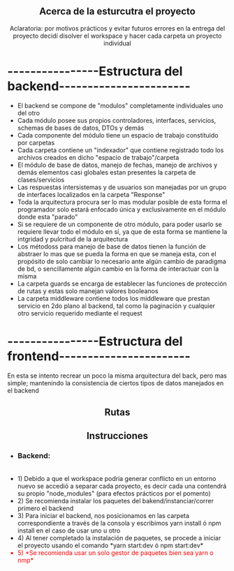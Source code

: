 <h2 align="center">Acerca de la esturcutra el proyecto </h2>
<p align="center">Aclaratoria: por motivos prácticos y evitar futuros errores en la entrega del proyecto 
decidí disolver el workspace y hacer cada carpeta un proyecto individual</p>

# ----------------Estructura del backend-----------------------
<ul>
    <li> El backend se compone de "modulos" completamente individuales uno del otro</li>
    <li> Cada módulo posee sus propios controladores, interfaces, servicios, schemas de bases de datos, DTOs y demás </li>
    <li> Cada componente del módulo tiene un espacio de trabajo constituido por carpetas </li>
    <li> Cada carpeta contiene un "indexador" que contiene registrado todo los archivos creados en dicho "espacio de trabajo"/carpeta</li>
    <li> El módulo de base de datos, manejo de fechas, manejo de archivos y demás elementos casi globales estan presentes la carpeta de clases/servicios</li>
    <li> Las respuestas intersistemas y de usuarios son manejadas por un grupo de interfaces localizados en la carpeta "Response" </li>
    <li> Toda la arquitectura procura ser lo mas modular posible de esta forma el programador solo estará enfocado única y exclusivamente en el módulo donde esta "parado" </li>
    <li>Si se requiere de un componente de otro módulo, para poder usarlo se requiere llevar todo el módulo en sí, ya que de esta forma se mantiene la intgridad y pulcritud de la arquitectura</li>
    <li>Los métodoss para manejo de base de datos tienen la función de abstraer lo mas que se pueda la forma en que se maneja esta, con el propósito de solo cambiar lo necesario ante algún cambio de paradigma de bd, o sencillamente algún cambio en la forma de interactuar con la misma</li>
    <li>La carpeta guards se encarga de establecer las funciones de protección de rutas y estas solo manejan valores booleanos</li>
    <li>La carpeta middleware contiene todos los middleware que prestan servicio en 2do plano al backend, tal como la paginación y cualquier otro servicio requerido mediante el request</li>
</ul>

# ----------------Estructura del frontend-----------------------
<p> En esta se intento recrear un poco la misma arquitectura del back, pero mas simple; mantenindo la consistencia de ciertos tipos de datos manejados en el backend </p>

<h2 align="center">  Rutas </h2>

<h2 align="center">Instrucciones</h2>
<ul>
    <li style="textDecoration:none"><h3>Backend:</h3></li><br>
    <li>1) Debido a que el workspace podría generar conflicto en un entorno nuevo se accedió a separar cada proyecto, es decir cada una contendrá su propio "node_modules" (para efectos prácticos por el pomento)</li>
    <li>2) Se recomienda instalar los paquetes del bakend/instanciar/correr primero el backend</li>
    <li>3) Para iniciar el backend, nos posicionamos en las carpeta correspondiente a través de la consola y escribimos yarn install ó npm install en el caso de usar uno u otro</li>
    <li>4) Al tener completado la instalación de paquetes, se procede a iniciar el proyecto usando el comando *yarn start:dev ó npm start:dev*</li>
    <li style="color:red">5) *Se recomienda usar un solo gestor de paquetes bien sea yarn o nmp* </li>
</ul>